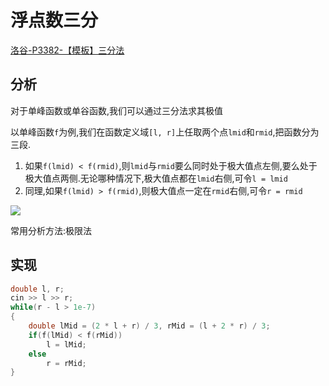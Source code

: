 # 浮点数三分

[洛谷-P3382-【模板】三分法](https://www.luogu.com.cn/problem/P3382)

## 分析

对于单峰函数或单谷函数,我们可以通过三分法求其极值

以单峰函数`f`为例,我们在函数定义域`[l, r]`上任取两个点`lmid`和`rmid`,把函数分为三段.

1. 如果`f(lmid) < f(rmid)`,则`lmid`与`rmid`要么同时处于极大值点左侧,要么处于极大值点两侧.无论哪种情况下,极大值点都在`lmid`右侧,可令`l = lmid`
2. 同理,如果`f(lmid) > f(rmid)`,则极大值点一定在`rmid`右侧,可令`r = rmid`

![](/img/0012.bmp)

常用分析方法:极限法

## 实现

```cpp
double l, r;
cin >> l >> r;
while(r - l > 1e-7)
{
    double lMid = (2 * l + r) / 3, rMid = (l + 2 * r) / 3;
    if(f(lMid) < f(rMid))
        l = lMid;
    else
        r = rMid;
}
```
